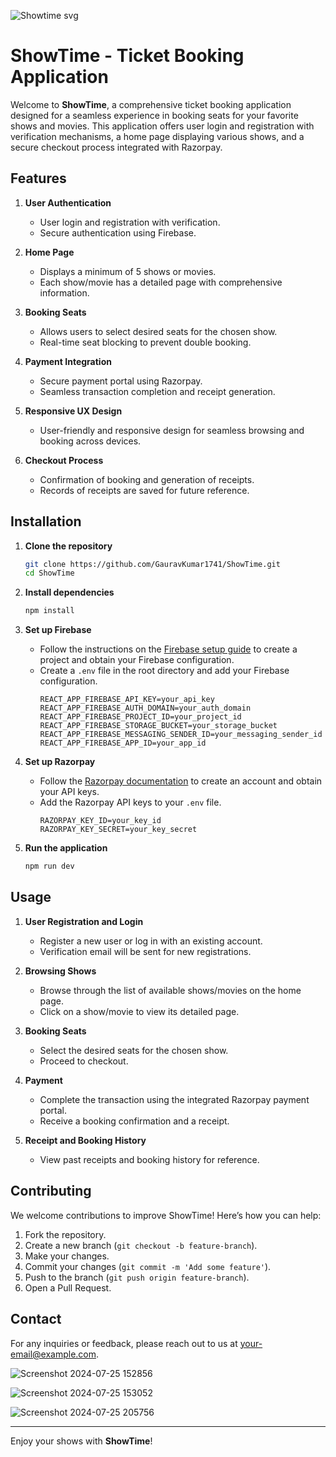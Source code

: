 
![Showtime svg](https://github.com/user-attachments/assets/f24327c6-a067-44ab-b29e-a779981ddded)

# ShowTime - Ticket Booking Application

Welcome to **ShowTime**, a comprehensive ticket booking application designed for a seamless experience in booking seats for your favorite shows and movies. This application offers user login and registration with verification mechanisms, a home page displaying various shows, and a secure checkout process integrated with Razorpay.

## Features

1. **User Authentication**
   - User login and registration with verification.
   - Secure authentication using Firebase.

2. **Home Page**
   - Displays a minimum of 5 shows or movies.
   - Each show/movie has a detailed page with comprehensive information.

3. **Booking Seats**
   - Allows users to select desired seats for the chosen show.
   - Real-time seat blocking to prevent double booking.

4. **Payment Integration**
   - Secure payment portal using Razorpay.
   - Seamless transaction completion and receipt generation.


5. **Responsive UX Design**
   - User-friendly and responsive design for seamless browsing and booking across devices.

6. **Checkout Process**
   - Confirmation of booking and generation of receipts.
   - Records of receipts are saved for future reference.

## Installation

1. **Clone the repository**
   ```bash
   git clone https://github.com/GauravKumar1741/ShowTime.git
   cd ShowTime
   ```

2. **Install dependencies**
   ```bash
   npm install
   ```

3. **Set up Firebase**
   - Follow the instructions on the [Firebase setup guide](https://firebase.google.com/docs/web/setup?authuser=0&hl=en) to create a project and obtain your Firebase configuration.
   - Create a `.env` file in the root directory and add your Firebase configuration.
     ```env
     REACT_APP_FIREBASE_API_KEY=your_api_key
     REACT_APP_FIREBASE_AUTH_DOMAIN=your_auth_domain
     REACT_APP_FIREBASE_PROJECT_ID=your_project_id
     REACT_APP_FIREBASE_STORAGE_BUCKET=your_storage_bucket
     REACT_APP_FIREBASE_MESSAGING_SENDER_ID=your_messaging_sender_id
     REACT_APP_FIREBASE_APP_ID=your_app_id
     ```

4. **Set up Razorpay**
   - Follow the [Razorpay documentation](https://razorpay.com/docs/#home-payments) to create an account and obtain your API keys.
   - Add the Razorpay API keys to your `.env` file.
     ```env
     RAZORPAY_KEY_ID=your_key_id
     RAZORPAY_KEY_SECRET=your_key_secret
     ```

5. **Run the application**
   ```bash
   npm run dev
   ```

## Usage

1. **User Registration and Login**
   - Register a new user or log in with an existing account.
   - Verification email will be sent for new registrations.

2. **Browsing Shows**
   - Browse through the list of available shows/movies on the home page.
   - Click on a show/movie to view its detailed page.

3. **Booking Seats**
   - Select the desired seats for the chosen show.
   - Proceed to checkout.

4. **Payment**
   - Complete the transaction using the integrated Razorpay payment portal.
   - Receive a booking confirmation and a receipt.

5. **Receipt and Booking History**
   - View past receipts and booking history for reference.

## Contributing

We welcome contributions to improve ShowTime! Here’s how you can help:

1. Fork the repository.
2. Create a new branch (`git checkout -b feature-branch`).
3. Make your changes.
4. Commit your changes (`git commit -m 'Add some feature'`).
5. Push to the branch (`git push origin feature-branch`).
6. Open a Pull Request.

## Contact

For any inquiries or feedback, please reach out to us at [your-email@example.com](mailto:your-email@example.com).

![Screenshot 2024-07-25 152856](https://github.com/user-attachments/assets/99123fa6-8a5b-4ada-8108-f487066c61b3)

![Screenshot 2024-07-25 153052](https://github.com/user-attachments/assets/37348536-509c-4872-aa6b-c4a54a8e0d94)


![Screenshot 2024-07-25 205756](https://github.com/user-attachments/assets/c9f38f1f-a176-494a-bc3f-dad0e8db91eb)


---

Enjoy your shows with **ShowTime**!
